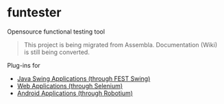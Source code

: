 # funtester
Opensource functional testing tool

> This project is being migrated from Assembla. Documentation (Wiki) is still being converted.

Plug-ins for
* [Java Swing Applications (through FEST Swing)](https://github.com/funtester/funtester-plugin-fest)
* [Web Applications (through Selenium)](https://github.com/funtester/funtester-plugin-selenium)
* [Android Applications (through Robotium)](https://github.com/funtester/funtester-plugin-robotium)
